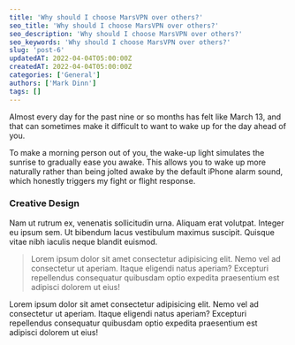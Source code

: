 ```yaml
---
title: 'Why should I choose MarsVPN over others?'
seo_title: 'Why should I choose MarsVPN over others?'
seo_description: 'Why should I choose MarsVPN over others?'
seo_keywords: 'Why should I choose MarsVPN over others?'
slug: 'post-6'
updatedAT: 2022-04-04T05:00:00Z
createdAT: 2022-04-04T05:00:00Z
categories: ['General']
authors: ['Mark Dinn']
tags: []
---
```


Almost every day for the past nine or so months has felt like March 13, and that can sometimes make it difficult to want to wake up for the day ahead of you.

To make a morning person out of you, the wake-up light simulates the sunrise to gradually ease you awake. This allows you to wake up more naturally rather than being jolted awake by the default iPhone alarm sound, which honestly triggers my fight or flight response.

### Creative Design

Nam ut rutrum ex, venenatis sollicitudin urna. Aliquam erat volutpat. Integer eu ipsum sem. Ut bibendum lacus vestibulum maximus suscipit. Quisque vitae nibh iaculis neque blandit euismod.

> Lorem ipsum dolor sit amet consectetur adipisicing elit. Nemo vel ad consectetur ut aperiam. Itaque eligendi natus aperiam? Excepturi repellendus consequatur quibusdam optio expedita praesentium est adipisci dolorem ut eius!

Lorem ipsum dolor sit amet consectetur adipisicing elit. Nemo vel ad consectetur ut aperiam. Itaque eligendi natus aperiam? Excepturi repellendus consequatur quibusdam optio expedita praesentium est adipisci dolorem ut eius!
